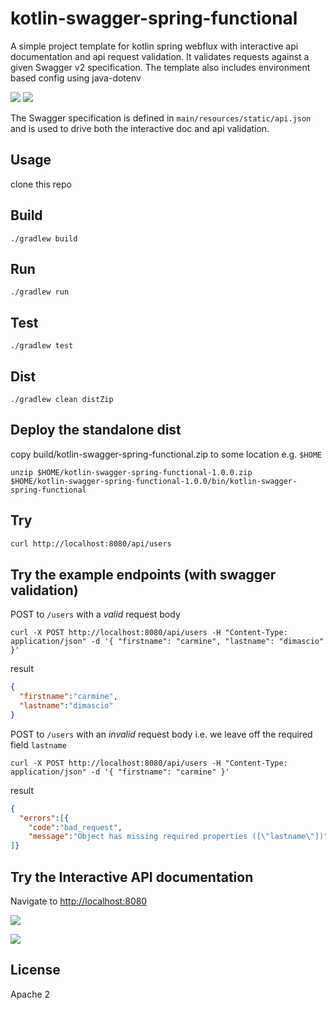 # kotlin-swagger-spring-functional

A simple project template for kotlin spring webflux with interactive api documentation and api request validation. It validates requests against a given Swagger v2 specification. The template also includes environment based config using java-dotenv

![](https://github.com/cdimascio/kotlin-swagger-spring-functional-template/blob/master/assets/kotlin.jpeg?raw=tru)
![](https://github.com/cdimascio/kotlin-swagger-spring-functional-template/blob/master/assets/spring5.png?raw=true)

The Swagger specification is defined in `main/resources/static/api.json` and is used to drive both the interactive doc and api validation.

## Usage

clone this repo

## Build

```shell
./gradlew build
```

## Run

```shell
./gradlew run
```

## Test

```shell
./gradlew test
```

## Dist

```shell
./gradlew clean distZip
```

## Deploy the standalone dist

copy build/kotlin-swagger-spring-functional.zip to some location e.g. `$HOME` 

```shell
unzip $HOME/kotlin-swagger-spring-functional-1.0.0.zip
$HOME/kotlin-swagger-spring-functional-1.0.0/bin/kotlin-swagger-spring-functional

```

## Try

```xml
curl http://localhost:8080/api/users
```

## Try the example endpoints (with swagger validation)

POST to `/users` with a *valid* request body

```shell
curl -X POST http://localhost:8080/api/users -H "Content-Type: application/json" -d '{ "firstname": "carmine", "lastname": "dimascio" }'    
```

result

```json
{
  "firstname":"carmine",
  "lastname":"dimascio"
}
```

POST to `/users` with an *invalid* request body i.e. we leave off the required field `lastname`

```shell
curl -X POST http://localhost:8080/api/users -H "Content-Type: application/json" -d '{ "firstname": "carmine" }'
```

result

```json
{
  "errors":[{
    "code":"bad_request",
    "message":"Object has missing required properties ([\"lastname\"])"}
]}
```

## Try the Interactive API documentation
 
Navigate to [http://localhost:8080](http://localhost:8080)

![](https://github.com/cdimascio/kotlin-swagger-spring-functional-template/blob/master/assets/swagger1.png?raw=true)

![](https://github.com/cdimascio/kotlin-swagger-spring-functional-template/blob/master/assets/swagger2.png?raw=true)

 
## License
Apache 2